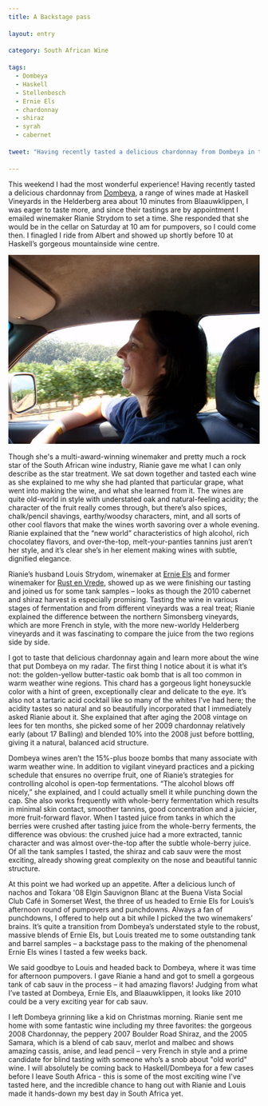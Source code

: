 ```yaml
---
title: A Backstage pass

layout: entry

category: South African Wine

tags:
  - Dombeya
  - Haskell
  - Stellenbosch
  - Ernie Els
  - chardonnay
  - shiraz
  - syrah
  - cabernet

tweet: "Having recently tasted a delicious chardonnay from Dombeya in the Helderberg area, I was eager to taste more."

---
```


This weekend I had the most wonderful experience! Having recently tasted a delicious chardonnay from [Dombeya](http://www.dombeyawines.com/), a range of wines made at Haskell Vineyards in the Helderberg area about 10 minutes from Blaauwklippen, I was eager to taste more, and since their tastings are by appointment I emailed winemaker Rianie Strydom to set a time. She responded that she would be in the cellar on Saturday at 10 am for pumpovers, so I could come then. I finagled I ride from Albert and showed up shortly before 10 at Haskell’s gorgeous mountainside wine centre.

![Rianie Strydom](/photos/rianiestrydom.jpg "Rianie Strydom drives past her vineyards")

Though she's a multi-award-winning winemaker and pretty much a rock star of the South African wine industry, Rianie gave me what I can only describe as the star treatment. We sat down together and tasted each wine as she explained to me why she had planted that particular grape, what went into making the wine, and what she learned from it. The wines are quite old-world in style with understated oak and natural-feeling acidity; the character of the fruit really comes through, but there’s also spices, chalk/pencil shavings, earthy/woodsy characters, mint, and all sorts of other cool flavors that make the wines worth savoring over a whole evening. Rianie explained that the “new world” characteristics of high alcohol, rich chocolatey flavors, and over-the-top, melt-your-panties tannins just aren’t her style, and it’s clear she’s in her element making wines with subtle, dignified elegance.

Rianie’s husband Louis Strydom, winemaker at [Ernie Els](http://www.ernieelswines.com/) and former winemaker for [Rust en Vrede](http://www.rustenvrede.com/), showed up as we were finishing our tasting and joined us for some tank samples – looks as though the 2010 cabernet and shiraz harvest is especially promising. Tasting the wine in various stages of fermentation and from different vineyards was a real treat; Rianie explained the difference between the northern Simonsberg vineyards, which are more French in style, with the more new-worldy Helderberg vineyards and it was fascinating to compare the juice from the two regions side by side.

I got to taste that delicious chardonnay again and learn more about the wine that put Dombeya on my radar. The first thing I notice about it is what it’s not: the golden-yellow butter-tastic oak bomb that is all too common in warm weather wine regions. This chard has a gorgeous light honeysuckle color with a hint of green, exceptionally clear and delicate to the eye. It’s also not a tartaric acid cocktail like so many of the whites I’ve had here; the acidity tastes so natural and so beautifully incorporated that I immediately asked Rianie about it. She explained that after aging the 2008 vintage on lees for ten months, she picked some of her 2009 chardonnay relatively early (about 17 Balling) and blended 10% into the 2008 just before bottling, giving it a natural, balanced acid structure. 

Dombeya wines aren’t the 15%-plus booze bombs that many associate with warm weather wine. In addition to vigilant vineyard practices and a picking schedule that ensures no overripe fruit, one of Rianie’s strategies for controlling alcohol is open-top fermentations. “The alcohol blows off nicely,” she explained, and I could actually smell it while punching down the cap. She also works frequently with whole-berry fermentation which results in minimal skin contact, smoother tannins, good concentration and a juicier, more fruit-forward flavor. When I tasted juice from tanks in which the berries were crushed after tasting juice from the whole-berry ferments, the difference was obvious: the crushed juice had a more extracted, tannic character and was almost over-the-top after the subtle whole-berry juice. Of all the tank samples I tasted, the shiraz and cab sauv were the most exciting, already showing great complexity on the nose and beautiful tannic structure.

At this point we had worked up an appetite. After a delicious lunch of nachos and Tokara '08 Elgin Sauvignon Blanc at the Buena Vista Social Club Café in Somerset West, the three of us headed to Ernie Els for Louis’s afternoon round of pumpovers and punchdowns. Always a fan of punchdowns, I offered to help out a bit while I picked the two winemakers’ brains. It’s quite a transition from Dombeya’s understated style to the robust, massive blends of Ernie Els, but Louis treated me to some outstanding tank and barrel samples – a backstage pass to the making of the phenomenal Ernie Els wines I tasted a few weeks back.

We said goodbye to Louis and headed back to Dombeya, where it was time for afternoon pumpovers. I gave Rianie a hand and got to smell a gorgeous tank of cab sauv in the process – it had amazing flavors! Judging from what I’ve tasted at Dombeya, Ernie Els, and Blaauwklippen, it looks like 2010 could be a very exciting year for cab sauv.

I left Dombeya grinning like a kid on Christmas morning. Rianie sent me home with some fantastic wine including my three favorites: the gorgeous 2008 Chardonnay, the peppery 2007 Boulder Road Shiraz, and the 2005 Samara, which is a blend of cab sauv, merlot and malbec and shows amazing cassis, anise, and lead pencil – very French in style and a prime candidate for blind tasting with someone who’s a snob about "old world" wine. I will absolutely be coming back to Haskell/Dombeya for a few cases before I leave South Africa - this is some of the most exciting wine I've tasted here, and the incredible chance to hang out with Rianie and Louis made it hands-down my best day in South Africa yet.